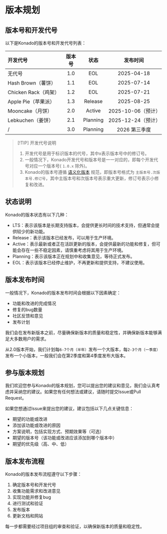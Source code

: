 # 版本规划

## 版本号和开发代号

以下是Konado的版本号和开发代号列表：

| 开发代号               | 版本号 |  状态   |        发布时间      |
| :----                 | :---:  | :---:  | :---:                |
| 无代号                 | 1.0  | EOL     |    2025-04-18       |
| Hash Brown（薯饼）     | 1.1 | EOL    |      2025-07-14       |
| Chicken Rack（鸡架）   | 1.2 | EOL     |     2025-07-21       |
| Apple Pie（苹果派）    | 1.3 | Release  |     2025-08-25        |
| Mooncake（月饼）      | 2.0 | Active   |  2025-10-06（预计）   |
| Lebkuchen（姜饼）    | 2.1 | Planning | 2025-12-24（预计）   |
| /                     | 3.0 | Planning | 2026 第三季度   |

> [!TIP] 开发代号说明
> 1. 开发代号是用于标识版本的代号，其中x表示版本号中的修订号。  
> 2. 一般情况下，Konado开发代号和版本号是一一对应的，即每个开发代号对应一个版本号( `1.0.x` 除外)。
> 3. Konado的版本号遵循 [语义化版本](https://semver.org/lang/zh-CN/) 规范，即版本号格式为 `主版本号.次版本号.修订号`，其中主版本号和次版本号表示重大更新，修订号表示小修复和改进。

## 状态说明

Konado的版本状态有以下几种：

- LTS：表示该版本是长期支持版本，会提供更长时间的技术支持，但通常会提供较少的新功能。
- Release：表示该版本已经发布，可以用于生产环境。
- Active：表示最新或者正在活跃更新的版本，会提供最新的功能和修复，但可能会存在一些不稳定因素，请慎重考虑将其用于生产环境。
- Planning：表示该版本正在规划中和收集意见，等待正式发布。
- EOL：表示该版本已经停止维护，不再更新和提供支持，不建议使用。

## 版本发布时间

一般情况下，Konado的版本发布时间会根据以下因素确定：

- 功能和改进的完成情况
- 修复的bug数量
- 社区反馈和意见
- 发布计划

我们会在发布新版本之前，尽量确保新版本的质量和稳定性，并确保新版本能够满足大多数用户的需求。

从2.0版本开始，我们计划每`6-7个月（半年）`发布一个大版本，每`2-3个月（一季度）`发布一个小版本，一般我们会在第2季度和第4季度发布大版本。


## 参与版本规划

我们欢迎您参与Konado的版本规划，您可以提出您的建议和意见，我们会认真考虑并采纳您的建议。如果您有任何想法或建议，请随时提交Issue或Pull Request。

如果您想通过Issue来提出您的建议，建议包括以下几点关键信息：

- 期望的功能或改进
- 添加该功能或改进的原因
- 方案说明，包括实现方式、预期效果等（可选）
- 期望的版本号（该功能或改进应该添加到哪个版本中）
- 期望的优先级（高、中、低）


## 版本发布流程

Konado的版本发布流程遵守以下步骤：

1. 确定版本号和开发代号
2. 收集功能需求和改进意见
3. 实现功能并修复bug
4. 进行测试和验证
5. 发布版本
6. 更新文档和网站

每一步都需要经过项目组的审查和验证，以确保新版本的质量和稳定性。
